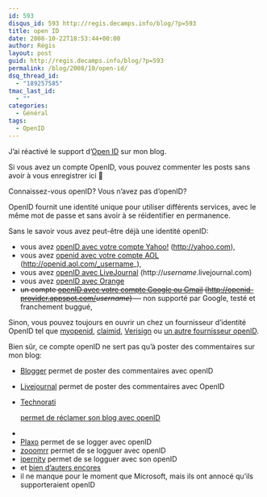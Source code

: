 ```yaml
---
id: 593
disqus_id: 593 http://regis.decamps.info/blog/?p=593
title: open ID
date: 2008-10-22T18:53:44+00:00
author: Régis
layout: post
guid: http://regis.decamps.info/blog/?p=593
permalink: /blog/2008/10/open-id/
dsq_thread_id:
  - "189257585"
tmac_last_id:
  - ""
categories:
  - Général
tags:
  - OpenID
---
```

J’ai réactivé le support d’[Open ID](http://openid.net/) sur mon blog.

Si vous avez un compte OpenID, vous pouvez commenter les posts sans avoir à vous enregistrer ici 🙂

Connaissez-vous openID? Vous n’avez pas d’openID?
  
<!--more-->


  
OpenID fournit une identité unique pour utiliser différents services, avec le même mot de passe et sans avoir à se réidentifier en permanence.

Sans le savoir vous avez peut-être déjà une identité openID:

  * vous avez [openID avec votre compte Yahoo!](http://openid.yahoo.com) (http://yahoo.com),
  * vous avez [openid avec votre compte AOL](http://openid.aol.com) (http://openid.aol.com/_username_), 
  * vous avez [openID avec LiveJournal](http://www.livejournal.com/openid/) (http://_username_.livejournal.com)
  * vous avez [openID avec Orange](http://openid.orange.com)
  * <del datetime="2008-10-23T11:54:56+00:00">un compte <a href="http://http://openid-provider.appspot.com/">openID avec votre compte Google ou Gmail</a> (http://openid-provider.appspot.com/<em>username</em>) </del>&#8212; non supporté par Google, testé et franchement buggué,

Sinon, vous pouvez toujours en ouvrir un chez un fournisseur d’identité OpenID tel que [myopenid](http://myopenid.com), [claimid](http://claimid.com), [Verisign](https://pip.verisignlabs.com/) ou [un autre fournisseur openID](http://openid.net/get/).

Bien sûr, ce compte openID ne sert pas qu’à poster des commentaires sur mon blog:

  * <a href="http://www.blogger.com/" alt="Blogger est une plateform de blog">Blogger</a> permet de poster des commentaires avec openID
  * <a href="http://www.livejournal.com/" alt="Livejournal est une plateforme de blog">Livejournal</a> permet de poster des commentaires avec OpenID
  * <a href="http://technorati.com/" alt="Technorati aide à suivre ce qui se passe dans la blogosphère">Technorati</li> 
    
    <p>
      permet de réclamer son blog avec openID
    </p>
    
    <li>
      <li>
        <a href="http://www.plaxo.com/" alt="Plaxo permet de gérer son carnets d'adresse et son agenda">Plaxo</a> permet de se logger avec openID
      </li>
      <li>
        <a href="http://zooomr.com" alt="zooomr est une plateforme pour sauvegarder, partager et publier ses photos en les géolocalisant">zooomrr</a> permet de se logguer avec openID
      </li>
      <li>
        <a href="http://ipernity.com/" alt="ipernity [beta] est une plateforme d'échange de photos, vidéos, etc.">ipernity</a> permet de se logguer avec son openID
      </li>
      <li>
        et <a href="http://openiddirectory.com/">bien d’auters encores</a>
      </li>
      <li>
        il ne manque pour le moment que Microsoft, mais ils ont annocé qu’ils supporteraient openID
      </li></ul>
